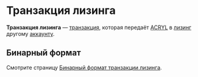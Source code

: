 # Транзакция лизинга

**Транзакция лизинга** — [транзакция](/blockchain/transaction.md), которая передаёт [ACRYL](/blockchain/token/acryl.md) в [лизинг](/blockchain/leasing.md) другому [аккаунту](/blockchain/account.md).

## Бинарный формат

Смотрите страницу [Бинарный формат транзакции лизинга](/blockchain/binary-format/transaction-binary-format/leasing-transaction-binary-format.md).
